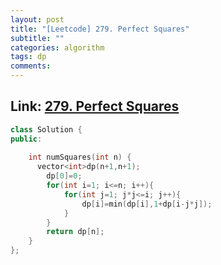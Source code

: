 ```yaml
---
layout: post
title: "[Leetcode] 279. Perfect Squares"
subtitle: ""
categories: algorithm
tags: dp
comments:
---
```


## Link: [279. Perfect Squares](https://leetcode.com/problems/perfect-squares/)

```cpp
class Solution {
public:
   
    int numSquares(int n) {
      vector<int>dp(n+1,n+1);
        dp[0]=0;
        for(int i=1; i<=n; i++){
            for(int j=1; j*j<=i; j++){
                dp[i]=min(dp[i],1+dp[i-j*j]);
            }
        }
        return dp[n];
    }
};
```
